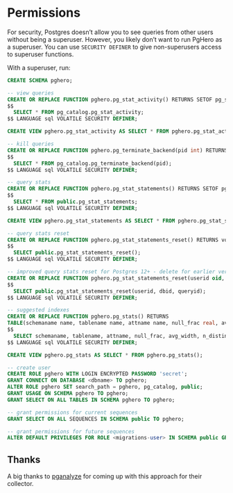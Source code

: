 # Permissions

For security, Postgres doesn’t allow you to see queries from other users without being a superuser. However, you likely don’t want to run PgHero as a superuser. You can use `SECURITY DEFINER` to give non-superusers access to superuser functions.

With a superuser, run:

```sql
CREATE SCHEMA pghero;

-- view queries
CREATE OR REPLACE FUNCTION pghero.pg_stat_activity() RETURNS SETOF pg_stat_activity AS
$$
  SELECT * FROM pg_catalog.pg_stat_activity;
$$ LANGUAGE sql VOLATILE SECURITY DEFINER;

CREATE VIEW pghero.pg_stat_activity AS SELECT * FROM pghero.pg_stat_activity();

-- kill queries
CREATE OR REPLACE FUNCTION pghero.pg_terminate_backend(pid int) RETURNS boolean AS
$$
  SELECT * FROM pg_catalog.pg_terminate_backend(pid);
$$ LANGUAGE sql VOLATILE SECURITY DEFINER;

-- query stats
CREATE OR REPLACE FUNCTION pghero.pg_stat_statements() RETURNS SETOF pg_stat_statements AS
$$
  SELECT * FROM public.pg_stat_statements;
$$ LANGUAGE sql VOLATILE SECURITY DEFINER;

CREATE VIEW pghero.pg_stat_statements AS SELECT * FROM pghero.pg_stat_statements();

-- query stats reset
CREATE OR REPLACE FUNCTION pghero.pg_stat_statements_reset() RETURNS void AS
$$
  SELECT public.pg_stat_statements_reset();
$$ LANGUAGE sql VOLATILE SECURITY DEFINER;

-- improved query stats reset for Postgres 12+ - delete for earlier versions
CREATE OR REPLACE FUNCTION pghero.pg_stat_statements_reset(userid oid, dbid oid, queryid bigint) RETURNS void AS
$$
  SELECT public.pg_stat_statements_reset(userid, dbid, queryid);
$$ LANGUAGE sql VOLATILE SECURITY DEFINER;

-- suggested indexes
CREATE OR REPLACE FUNCTION pghero.pg_stats() RETURNS
TABLE(schemaname name, tablename name, attname name, null_frac real, avg_width integer, n_distinct real) AS
$$
  SELECT schemaname, tablename, attname, null_frac, avg_width, n_distinct FROM pg_catalog.pg_stats;
$$ LANGUAGE sql VOLATILE SECURITY DEFINER;

CREATE VIEW pghero.pg_stats AS SELECT * FROM pghero.pg_stats();

-- create user
CREATE ROLE pghero WITH LOGIN ENCRYPTED PASSWORD 'secret';
GRANT CONNECT ON DATABASE <dbname> TO pghero;
ALTER ROLE pghero SET search_path = pghero, pg_catalog, public;
GRANT USAGE ON SCHEMA pghero TO pghero;
GRANT SELECT ON ALL TABLES IN SCHEMA pghero TO pghero;

-- grant permissions for current sequences
GRANT SELECT ON ALL SEQUENCES IN SCHEMA public TO pghero;

-- grant permissions for future sequences
ALTER DEFAULT PRIVILEGES FOR ROLE <migrations-user> IN SCHEMA public GRANT SELECT ON SEQUENCES TO pghero;
```

## Thanks

A big thanks to [pganalyze](https://github.com/pganalyze/collector#setting-up-a-restricted-monitoring-user) for coming up with this approach for their collector.
